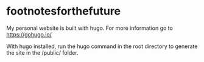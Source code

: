 # footnotesforthefuture
My personal website is built with hugo. For more information go to https://gohugo.io/

With hugo installed, run the hugo command in the root directory to generate the site in the /public/ folder.
